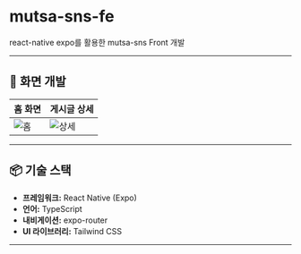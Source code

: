 # mutsa-sns-fe
react-native expo를 활용한 mutsa-sns Front 개발

---

## 📸 화면 개발

| 홈 화면 | 게시글 상세 |
|---------|------------|
| ![홈](./screenshots/home.png) | ![상세](./screenshots/detail.png) |

---

## 📦 기술 스택

- **프레임워크:** React Native (Expo)
- **언어:** TypeScript
- **내비게이션:** expo-router
- **UI 라이브러리:** Tailwind CSS
---
